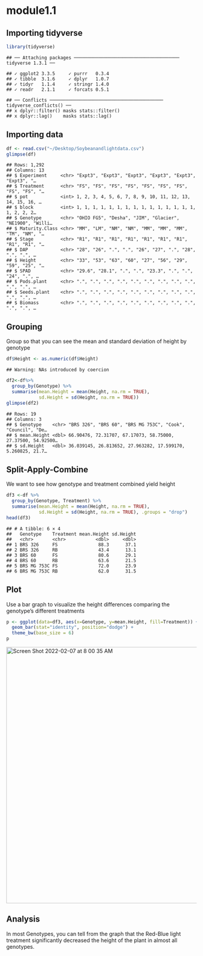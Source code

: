 module1.1
================

## Importing tidyverse

``` r
library(tidyverse)
```

    ## ── Attaching packages ─────────────────────────────────────── tidyverse 1.3.1 ──

    ## ✓ ggplot2 3.3.5     ✓ purrr   0.3.4
    ## ✓ tibble  3.1.6     ✓ dplyr   1.0.7
    ## ✓ tidyr   1.1.4     ✓ stringr 1.4.0
    ## ✓ readr   2.1.1     ✓ forcats 0.5.1

    ## ── Conflicts ────────────────────────────────────────── tidyverse_conflicts() ──
    ## x dplyr::filter() masks stats::filter()
    ## x dplyr::lag()    masks stats::lag()

## Importing data

``` r
df <- read.csv("~/Desktop/Soybeanandlightdata.csv")
glimpse(df)
```

    ## Rows: 1,292
    ## Columns: 13
    ## $ Experiment     <chr> "Expt3", "Expt3", "Expt3", "Expt3", "Expt3", "Expt3", "…
    ## $ Treatment      <chr> "FS", "FS", "FS", "FS", "FS", "FS", "FS", "FS", "FS", "…
    ## $ pot            <int> 1, 2, 3, 4, 5, 6, 7, 8, 9, 10, 11, 12, 13, 14, 15, 16, …
    ## $ block          <int> 1, 1, 1, 1, 1, 1, 1, 1, 1, 1, 1, 1, 1, 1, 1, 1, 2, 2, 2…
    ## $ Genotype       <chr> "OHIO FG5", "Desha", "JIM", "Glacier", "NE1900", "Willi…
    ## $ Maturity.Class <chr> "MM", "LM", "NM", "NM", "MM", "MM", "MM", "TM", "NM", "…
    ## $ Stage          <chr> "R1", "R1", "R1", "R1", "R1", "R1", "R1", "R1", "R1", "…
    ## $ DAP            <chr> "28", "26", ".", ".", "26", "27", ".", "28", ".", ".", …
    ## $ Height         <chr> "33", "53", "63", "60", "27", "56", "29", "59", "25", "…
    ## $ SPAD           <chr> "29.6", "28.1", ".", ".", "23.3", ".", ".", "24", ".", …
    ## $ Pods.plant     <chr> ".", ".", ".", ".", ".", ".", ".", ".", ".", ".", ".", …
    ## $ Seeds.plant    <chr> ".", ".", ".", ".", ".", ".", ".", ".", ".", ".", ".", …
    ## $ Biomass        <chr> ".", ".", ".", ".", ".", ".", ".", ".", ".", ".", ".", …

## Grouping

Group so that you can see the mean and standard deviation of height by
genotype

``` r
df$Height <- as.numeric(df$Height)
```

    ## Warning: NAs introduced by coercion

``` r
df2<-df%>%
  group_by(Genotype) %>%
  summarise(mean.Height = mean(Height, na.rm = TRUE),
            sd.Height = sd(Height, na.rm = TRUE))
glimpse(df2)
```

    ## Rows: 19
    ## Columns: 3
    ## $ Genotype    <chr> "BRS 326", "BRS 60", "BRS MG 753C", "Cook", "Council", "De…
    ## $ mean.Height <dbl> 66.90476, 72.31707, 67.17073, 58.75000, 27.37500, 54.92500…
    ## $ sd.Height   <dbl> 36.039145, 26.813652, 27.963282, 17.599170, 5.260825, 21.7…

## Split-Apply-Combine

We want to see how genotype and treatment combined yield height

``` r
df3 <-df %>% 
  group_by(Genotype, Treatment) %>%
  summarise(mean.Height = mean(Height, na.rm = TRUE),
            sd.Height = sd(Height, na.rm = TRUE), .groups = "drop")
head(df3)
```

    ## # A tibble: 6 × 4
    ##   Genotype    Treatment mean.Height sd.Height
    ##   <chr>       <chr>           <dbl>     <dbl>
    ## 1 BRS 326     FS               88.3      37.1
    ## 2 BRS 326     RB               43.4      13.1
    ## 3 BRS 60      FS               80.6      29.1
    ## 4 BRS 60      RB               63.6      21.5
    ## 5 BRS MG 753C FS               72.0      23.9
    ## 6 BRS MG 753C RB               62.0      31.5

## Plot
Use a bar graph to visualize the height differences comparing the genotype’s different treatments
``` r
p <- ggplot(data=df3, aes(x=Genotype, y=mean.Height, fill=Treatment)) +
  geom_bar(stat="identity", position="dodge") +
  theme_bw(base_size = 6)
p
```
<img width="677" alt="Screen Shot 2022-02-07 at 8 00 35 AM" src="https://user-images.githubusercontent.com/98765581/152792831-52fb5761-0681-4edd-8d13-a323b4bb59d2.png">

## Analysis
In most Genotypes, you can tell from the graph that the Red-Blue light treatment significantly decreased the height of the plant in almost all genotypes.
